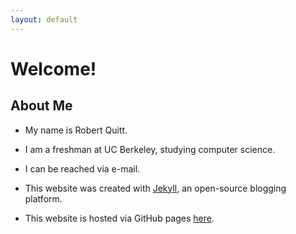 ```yaml
---
layout: default
---
```


# Welcome!

## About Me

* My name is Robert Quitt.
* I am a freshman at UC Berkeley, studying computer science.
* I can be reached via e-mail.

* This website was created with [Jekyll][jekyll], an open-source blogging platform.
* This website is hosted via GitHub pages [here][github].

[jekyll]: https://jekyllrb.com/
[github]: https://www.github.com/robertquitt/robertquitt.github.io/

